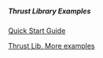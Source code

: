 ##### Thrust Library Examples


[Quick Start Guide](https://github.com/thrust/thrust/wiki/Quick-Start-Guide)

[Thrust Lib. More examples](https://github.com/thrust/thrust/tree/master/examples)
